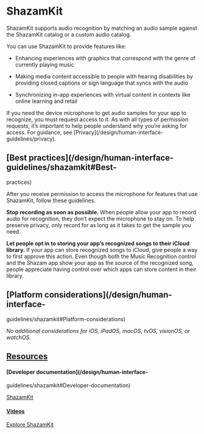 # ShazamKit

ShazamKit supports audio recognition by matching an audio sample against the
ShazamKit catalog or a custom audio catalog.

You can use ShazamKit to provide features like:

  * Enhancing experiences with graphics that correspond with the genre of currently playing music

  * Making media content accessible to people with hearing disabilities by providing closed captions or sign language that syncs with the audio

  * Synchronizing in-app experiences with virtual content in contexts like online learning and retail

If you need the device microphone to get audio samples for your app to
recognize, you must request access to it. As with all types of permission
requests, it’s important to help people understand why you’re asking for
access. For guidance, see [Privacy](/design/human-interface-
guidelines/privacy).

## [Best practices](/design/human-interface-guidelines/shazamkit#Best-
practices)

After you receive permission to access the microphone for features that use
ShazamKit, follow these guidelines.

**Stop recording as soon as possible.** When people allow your app to record
audio for recognition, they don’t expect the microphone to stay on. To help
preserve privacy, only record for as long as it takes to get the sample you
need.

**Let people opt in to storing your app’s recognized songs to their iCloud
library.** If your app can store recognized songs to iCloud, give people a way
to first approve this action. Even though both the Music Recognition control
and the Shazam app show your app as the source of the recognized song, people
appreciate having control over which apps can store content in their library.

## [Platform considerations](/design/human-interface-
guidelines/shazamkit#Platform-considerations)

 _No additional considerations for iOS, iPadOS, macOS, tvOS, visionOS, or
watchOS._

## [Resources](/design/human-interface-guidelines/shazamkit#Resources)

#### [Developer documentation](/design/human-interface-
guidelines/shazamkit#Developer-documentation)

[ShazamKit](/documentation/ShazamKit)

#### [Videos](/design/human-interface-guidelines/shazamkit#Videos)

[ Explore ShazamKit ](https://developer.apple.com/videos/play/wwdc2021/10044)

